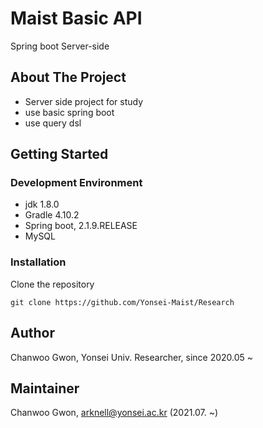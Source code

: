 # Maist Basic API
Spring boot Server-side
## About The Project
- Server side project for study
- use basic spring boot
- use query dsl

<!-- GETTING STARTED -->
## Getting Started

### Development Environment
- jdk 1.8.0
- Gradle 4.10.2
- Spring boot, 2.1.9.RELEASE
- MySQL

### Installation
Clone the repository
```
git clone https://github.com/Yonsei-Maist/Research
```

## Author
Chanwoo Gwon, Yonsei Univ. Researcher, since 2020.05 ~

## Maintainer
Chanwoo Gwon, arknell@yonsei.ac.kr (2021.07. ~)
